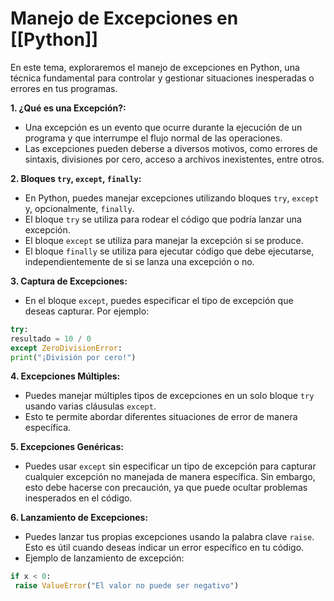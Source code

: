 # **Manejo de Excepciones en [[Python]]**

En este tema, exploraremos el manejo de excepciones en Python, una técnica fundamental para controlar y gestionar situaciones inesperadas o errores en tus programas.

**1. ¿Qué es una Excepción?:**
   - Una excepción es un evento que ocurre durante la ejecución de un programa y que interrumpe el flujo normal de las operaciones.
   - Las excepciones pueden deberse a diversos motivos, como errores de sintaxis, divisiones por cero, acceso a archivos inexistentes, entre otros.

**2. Bloques `try`, `except`, `finally`:**
   - En Python, puedes manejar excepciones utilizando bloques `try`, `except` y, opcionalmente, `finally`.
   - El bloque `try` se utiliza para rodear el código que podría lanzar una excepción.
   - El bloque `except` se utiliza para manejar la excepción si se produce.
   - El bloque `finally` se utiliza para ejecutar código que debe ejecutarse, independientemente de si se lanza una excepción o no.

**3. Captura de Excepciones:**
   - En el bloque `except`, puedes especificar el tipo de excepción que deseas capturar. Por ejemplo:
   
```python
try:
resultado = 10 / 0
except ZeroDivisionError:
print("¡División por cero!")
```

**4. Excepciones Múltiples:**
   - Puedes manejar múltiples tipos de excepciones en un solo bloque `try` usando varias cláusulas `except`.
   - Esto te permite abordar diferentes situaciones de error de manera específica.

**5. Excepciones Genéricas:**
   - Puedes usar `except` sin especificar un tipo de excepción para capturar cualquier excepción no manejada de manera específica. Sin embargo, esto debe hacerse con precaución, ya que puede ocultar problemas inesperados en el código.

**6. Lanzamiento de Excepciones:**
   - Puedes lanzar tus propias excepciones usando la palabra clave `raise`. Esto es útil cuando deseas indicar un error específico en tu código.
   - Ejemplo de lanzamiento de excepción:
   
```python
if x < 0:
 raise ValueError("El valor no puede ser negativo")
```

